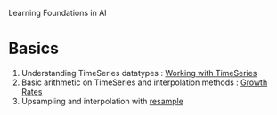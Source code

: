 Learning Foundations in AI

# Basics

1. Understanding TimeSeries datatypes : [Working with TimeSeries](NUS.AI/Time%20Series/index.md)
2. Basic arithmetic on TimeSeries and interpolation methods : [Growth Rates](Growth%20Rates.md)
3. Upsampling and interpolation with [resample](Resample.md)